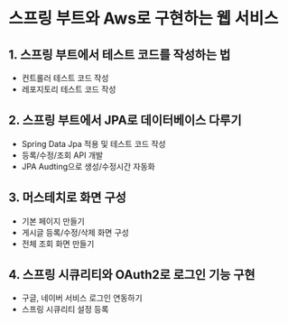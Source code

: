 # 스프링 부트와 Aws로 구현하는 웹 서비스 

## 1. 스프링 부트에서 테스트 코드를 작성하는 법

 - 컨트롤러 테스트 코드 작성
 - 레포지토리 테스트 코드 작성
 
## 2. 스프링 부트에서 JPA로 데이터베이스 다루기

 - Spring Data Jpa 적용 및 테스트 코드 작성
 - 등록/수정/조회 API 개발
 - JPA Audting으로 생성/수정시간 자동화
 
## 3. 머스테치로 화면 구성

 - 기본 페이지 만들기
 - 게시글 등록/수정/삭제 화면 구성
 - 전체 조회 화면 만들기

## 4. 스프링 시큐리티와 OAuth2로 로그인 기능 구현

 - 구글, 네이버 서비스 로그인 연동하기
 - 스프링 시큐리티 설정 등록
